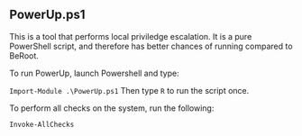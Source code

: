 ## PowerUp.ps1

This is a tool that performs local priviledge escalation. It is a pure PowerShell script, and therefore has better chances of running compared to BeRoot.

To run PowerUp, launch Powershell and type:

``Import-Module .\PowerUp.ps1`` Then type ``R`` to run the script once. 

To perform all checks on the system, run the following:

``Invoke-AllChecks``
